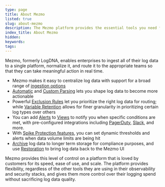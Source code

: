 ```yaml
---
type: page
title: About Mezmo
listed: true
slug: about-mezmo
description: The Mezmo platform provides the essential tools you need for log management, processing, analysis, and data observability.
index_title: About Mezmo
hidden: 
keywords: 
tags: 
---
```


Mezmo, formerly LogDNA, enables enterprises to ingest all of their log data to a single platform, normalize it, and route it to the appropriate teams so that they can take meaningful action in real time.  

- Mezmo makes it easy to centralize log data with support for a broad range of [ingestion options](https://docs.mezmo.com/docs/ingestion)
- [Automatic](https://docs.mezmo.com/docs/log-parsing) and [Custom Parsing](https://docs.mezmo.com/docs/custom-parsing) lets you shape log data to become more actionable
- Powerful [Exclusion Rules](https://docs.mezmo.com/docs/excluding-log-lines) let you prioritize the right log data for routing; while [Variable Retention](https://docs.mezmo.com/docs/variable-retention) allows for finer granularity in prioritizing certain log types over others
- You can add [Alerts](https://docs.mezmo.com/docs/alerts) to [Views](/docs/views) to notify you when specific conditions are met, with pre-configured integrations including [PagerDuty](https://docs.mezmo.com/docs/pagerduty-alert-integration), [Slack](https://docs.mezmo.com/docs/slack-alert-integration), and more.
- With [Spike Protection features](https://docs.mezmo.com/docs/manage-usage), you can set dynamic thresholds and alerts when data volume limits are being hit
- [Archive](https://docs.mezmo.com/docs/archiving) log data to longer term storage for compliance purposes, and use [Restoration](https://docs.mezmo.com/docs/data-restoration) to bring log data back to the Mezmo UI

Mezmo provides this level of control on a platform that is loved by customers for its speed, ease of use, and scale. The platform provides flexibility, regardless of the other tools they are using in their observability and security stacks, and gives them more control over their logging spend without sacrificing log data quality.